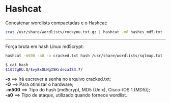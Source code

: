 # Hashcat

Concatenar wordlists compactadas e o Hashcat:

```bash
zcat /usr/share/wordlists/rockyou.txt.gz | hashcat -m0 hashes_md5.txt
```

---

Força bruta em hash Linux md5crypt:

```bash
hashcat -m500 -a0 -o cracked.txt hash /usr/share/wordlists/sqlmap.txt -O
```

```bash
$ cat hash
$1$t2gEU.Q/$vyBxDLNgISKrdezaIS3.7/
```

**-o** ==> Irá escrever a senha no arquivo cracked.txt;  
**-O** ==> Para otimizar o hardware;  
**-m500** ==> Tipo do hash [md5crypt, MD5 (Unix), Cisco-IOS $1$ (MD5)];  
**-a0** ==> Tipo de ataque, utilizado quando fornece wordlist.
